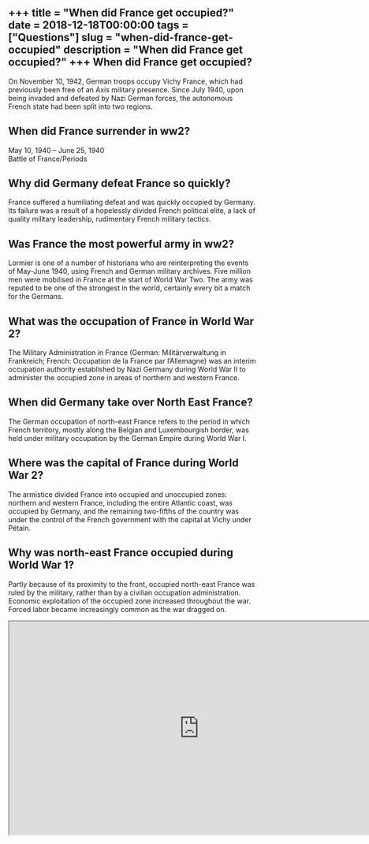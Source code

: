 +++
title = "When did France get occupied?"
date = 2018-12-18T00:00:00
tags = ["Questions"]
slug = "when-did-france-get-occupied"
description = "When did France get occupied?"
+++
When did France get occupied?
-----------------------------

On November 10, 1942, German troops occupy Vichy France, which had previously been free of an Axis military presence. Since July 1940, upon being invaded and defeated by Nazi German forces, the autonomous French state had been split into two regions.

When did France surrender in ww2?
---------------------------------

May 10, 1940 – June 25, 1940  
Battle of France/Periods

Why did Germany defeat France so quickly?
-----------------------------------------

France suffered a humiliating defeat and was quickly occupied by Germany. Its failure was a result of a hopelessly divided French political elite, a lack of quality military leadership, rudimentary French military tactics.

Was France the most powerful army in ww2?
-----------------------------------------

Lormier is one of a number of historians who are reinterpreting the events of May-June 1940, using French and German military archives. Five million men were mobilised in France at the start of World War Two. The army was reputed to be one of the strongest in the world, certainly every bit a match for the Germans.

What was the occupation of France in World War 2?
-------------------------------------------------

The Military Administration in France (German: Militärverwaltung in Frankreich; French: Occupation de la France par l’Allemagne) was an interim occupation authority established by Nazi Germany during World War II to administer the occupied zone in areas of northern and western France.

When did Germany take over North East France?
---------------------------------------------

The German occupation of north-east France refers to the period in which French territory, mostly along the Belgian and Luxembourgish border, was held under military occupation by the German Empire during World War I.

Where was the capital of France during World War 2?
---------------------------------------------------

The armistice divided France into occupied and unoccupied zones: northern and western France, including the entire Atlantic coast, was occupied by Germany, and the remaining two-fifths of the country was under the control of the French government with the capital at Vichy under Pétain.

Why was north-east France occupied during World War 1?
------------------------------------------------------

Partly because of its proximity to the front, occupied north-east France was ruled by the military, rather than by a civilian occupation administration. Economic exploitation of the occupied zone increased throughout the war. Forced labor became increasingly common as the war dragged on.

<iframe allow="accelerometer; autoplay; clipboard-write; encrypted-media; gyroscope; picture-in-picture" allowfullscreen="" class="__youtube_prefs__  epyt-is-override  no-lazyload" data-no-lazy="1" data-origheight="433" data-origwidth="770" data-skipgform_ajax_framebjll="" height="433" id="_ytid_75957" loading="lazy" src="https://www.youtube.com/embed/Dj-NIsd-X4U?enablejsapi=1&autoplay=0&cc_load_policy=0&cc_lang_pref=&iv_load_policy=1&loop=0&modestbranding=0&rel=1&fs=1&playsinline=0&autohide=2&theme=dark&color=red&controls=1&" title="YouTube player" width="770"></iframe>
